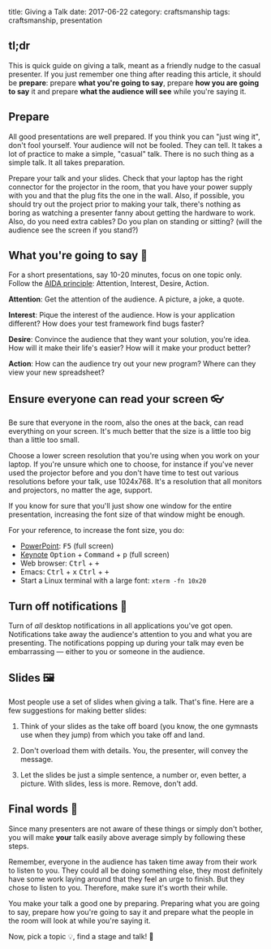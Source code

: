title: Giving a Talk
date: 2017-06-22
category: craftsmanship
tags: craftsmanship, presentation

## tl;dr

This is quick guide on giving a talk, meant as a friendly nudge to the
casual presenter. If you just remember one thing after reading this
article, it should be **prepare**: prepare __what you're going to
say__, prepare __how you are going to say__ it and prepare __what the
audience will see__ while you're saying it.

## Prepare

All good presentations are well prepared. If you think you can "just
wing it", don't fool yourself. Your audience will not be fooled.  They
can tell. It takes a lot of practice to make a simple, "casual"
talk. There is no such thing as a simple talk. It all takes
preparation.

Prepare your talk and your slides. Check that your laptop has the
right connector for the projector in the room, that you have your
power supply with you and that the plug fits the one in the
wall. Also, if possible, you should try out the project prior to
making your talk, there's nothing as boring as watching a presenter
fanny about getting the hardware to work. Also, do you need extra
cables? Do you plan on standing or sitting? (will the audience see the
screen if you stand?)

## What you're going to say 📢

For a short presentations, say 10-20 minutes, focus on one topic
only. Follow
the [AIDA principle](https://en.wikipedia.org/wiki/AIDA_(marketing)):
Attention, Interest, Desire, Action.

**Attention**: Get the attention of the audience. A picture, a joke, a
quote.

**Interest**: Pique the interest of the audience.  How is your
application different? How does your test framework find bugs faster?

**Desire**: Convince the audience that they want your solution, you're
idea. How will it make their life's easier? How will it make your
product better?

**Action**: How can the audience try out your new program? Where can
they view your new spreadsheet?


##  Ensure everyone can read your screen 👓

Be sure that everyone in the room, also the ones at the back, can read
everything on your screen. It's much better that the size is a little
too big than a little too small.

Choose a lower screen resolution that you're using when you work on
your laptop. If you're unsure which one to choose, for instance if
you've never used the projector before and you don't have time to test
out various resolutions before your talk, use 1024x768. It's a
resolution that all monitors and projectors, no matter the age,
support.

If you know for sure that you'll just show one window for the entire
presentation, increasing the font size of that window might be enough.

For your reference, to increase the font size, you do:

- [PowerPoint](https://support.office.com/en-us/article/Use-keyboard-shortcuts-to-deliver-your-presentation-1524ffce-bd2a-45f4-9a7f-f18b992b93a0#ID0EAACAAA=2016,_2013): <kbd>F5</kbd> (full screen)
- [Keynote](https://support.apple.com/kb/PH5986?locale=en_GB)  <kbd>Option</kbd> + <kbd>Command</kbd> + <kbd>p</kbd> (full screen)
- Web browser: <kbd>Ctrl</kbd> + <kbd>+</kbd>
- Emacs: <kbd>Ctrl</kbd> + <kbd>x</kbd> <kbd>Ctrl</kbd> +
  <kbd>+</kbd>
- Start a Linux terminal with a large font: `xterm -fn 10x20`

## Turn off notifications 💬

Turn of *all* desktop notifications in all applications you've got
open. Notifications take away the audience's attention to you and what
you are presenting. The notifications popping up during your talk may
even be embarrassing — either to you or someone in the audience.

## Slides 🖼

Most people use a set of slides when giving a talk. That's fine. Here
are a few suggestions for making better slides:

1) Think of your slides as the take off board (you know, the one
gymnasts use when they jump) from which you take off and land.

2) Don't overload them with details. You, the presenter, will
convey the message.

3) Let the slides be just a simple sentence, a number or, even better,
a picture. With slides, less is more. Remove, don't add.

## Final words 📜

Since many presenters are not aware of these things or simply don't
bother, you will make __your__ talk easily above average simply by
following these steps.

Remember, everyone in the audience has taken time away from their work
to listen to you. They could all be doing something else, they most
definitely have some work laying around that they feel an urge to
finish. But they chose to listen to you. Therefore, make sure it's
worth their while. 

You make your talk a good one by preparing. Preparing what you are
going to say, prepare how you're going to say it and prepare what the
people in the room will look at while you're saying it.

Now, pick a topic 💡, find a stage and talk!  📢
